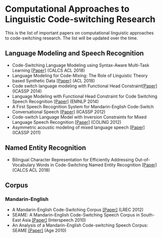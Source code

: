 # Computational Approaches to Linguistic Code-switching Research
This is the list of important papers on computational linguistic approaches to code-switching research. 
The list will be updated over the time.

## Language Modeling and Speech Recognition
- Code-Switching Language Modeling using Syntax-Aware Multi-Task Learning <a href="https://arxiv.org/abs/1805.12070">[Paper]</a> (CALCS ACL 2018)
- Language Modeling for Code-Mixing: The Role of Linguistic Theory based Synthetic Data <a href="https://www.microsoft.com/en-us/research/uploads/prod/2018/05/language_modeling_cm.pdf">[Paper]</a> (ACL 2018)
- Code switch language modeling with Functional Head Constraint<a href="https://www.semanticscholar.org/paper/Code-switch-language-modeling-with-Functional-Head-Li-Fung/46996cb0e1b6ff7c4bf88b6b200327a1a19cd946">[Paper]</a> (ICASSP 2014)
- Language Modeling with Functional Head Constraint for Code Switching
Speech Recognition <a href="http://www.aclweb.org/anthology/D14-1098">[Paper]</a> (EMNLP 2014)
- A First Speech Recognition System for Mandarin-English Code-Switch Conversational Speech <a href="https://www.csl.uni-bremen.de/cms/images/documents/publications/ICASSP2012-Vu_CodeSwitch.pdf">[Paper]</a> (ICASSP 2012)
- Code-switch Language Model with Inversion Constraints for Mixed Language Speech Recognition <a href="http://www.aclweb.org/anthology/C12-1102">[Paper]</a> (COLING 2012)
- Asymmetric acoustic modeling of mixed language speech <a href="https://pdfs.semanticscholar.org/1b57/5dbb14901b0cfa668f21a3b188beee4c9582.pdf">[Paper]</a> (ICASSP 2011)

## Named Entity Recognition
- Bilingual Character Representation for Efficiently Addressing Out-of-Vocabulary Words in Code-Switching Named Entity Recognition <a href="https://arxiv.org/abs/1805.12061">[Paper]</a> (CALCS ACL 2018)

## Corpus
### Mandarin-English
- A Mandarin-English Code-Switching Corpus <a href="http://www.lrec-conf.org/proceedings/lrec2012/pdf/964_Paper.pdf">[Paper]</a> (LREC 2012)
- SEAME: A Mandarin-English Code-Switching Speech Corpus in South-East Asia <a href="https://pdfs.semanticscholar.org/de83/7c40f54125ce9c612c143ebc6c9ca5e84b13.pdf">[Paper]</a> (Interspeech 2010)
- An Analysis of a Mandarin-English Code-switching Speech Corpus: SEAME <a href="https://www.researchgate.net/profile/Tien_Ping_Tan/publication/266890986_An_Analysis_of_a_Mandarin-English_Code-switching_Speech_Corpus_SEAME/links/54cb12f80cf2517b7560ffbb.pdf">[Paper]</a> (Age 2010)
